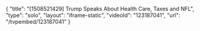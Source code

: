 {
    "title": "[1508521429] Trump Speaks About Health Care, Taxes and NFL",
    "type": "solo",
    "layout": "iframe-static",
    "videoId": "123187041",
    "url": "\/tvpembed\/123187041"
}
